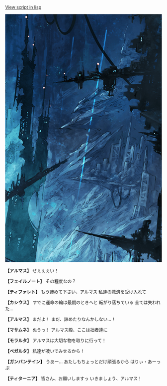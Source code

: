 [View script in lisp](../scripts/101304033.txt)

![underground_world_1.png](../images/backgrounds/underground_world_1.png)

**【アルマス】**
せぇぇぇい！

**【フェイルノート】**
その程度なの？

**【ティファレト】**
もう諦めて下さい、アルマス
私達の救済を受け入れて

**【カシウス】**
すでに運命の輪は最期のときへと
転がり落ちている
全ては失われた…

**【アルマス】**
まだよ！
まだ、諦めたりなんかしない…！

**【マサムネ】**
ぬうっ！
アルマス殿、ここは拙者達に

**【モラルタ】**
アルマスは大切な物を取りに行って！

**【ベガルタ】**
私達が凌いでみせるから！

**【ガンバンテイン】**
うあー…
あたしもちょっとだけ頑張るから
はりぃ・あーっぷ

**【ティターニア】**
皆さん、お願いしますっ
いきましょう、アルマス！